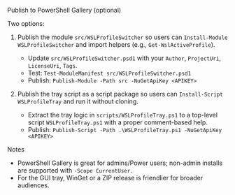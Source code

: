 Publish to PowerShell Gallery (optional)

Two options:

1) Publish the module `src/WSLProfileSwitcher` so users can `Install-Module WSLProfileSwitcher` and import helpers (e.g., `Get-WslActiveProfile`).
   - Update `src/WSLProfileSwitcher.psd1` with your `Author`, `ProjectUri`, `LicenseUri`, `Tags`.
   - Test: `Test-ModuleManifest src/WSLProfileSwitcher.psd1`
   - Publish: `Publish-Module -Path src -NuGetApiKey <APIKEY>`

2) Publish the tray script as a script package so users can `Install-Script WSLProfileTray` and run it without cloning.
   - Extract the tray logic in `scripts/WSLProfileTray.ps1` to a top-level script `WSLProfileTray.ps1` with a proper comment-based help.
   - Publish: `Publish-Script -Path .\WSLProfileTray.ps1 -NuGetApiKey <APIKEY>`

Notes
- PowerShell Gallery is great for admins/Power users; non-admin installs are supported with `-Scope CurrentUser`.
- For the GUI tray, WinGet or a ZIP release is friendlier for broader audiences.


